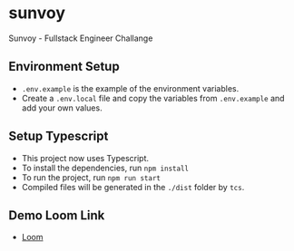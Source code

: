 # sunvoy
Sunvoy - Fullstack Engineer Challange

## Environment Setup
- `.env.example` is the example of the environment variables.
- Create a `.env.local` file and copy the variables from `.env.example` and add your own values.

## Setup Typescript
- This project now uses Typescript.
- To install the dependencies, run `npm install`
- To run the project, run `npm run start`
- Compiled files will be generated in the `./dist` folder by `tcs`.

## Demo Loom Link
- [Loom](https://www.loom.com/share/dec36d325c91453daeb28d74818364c9?sid=576682fe-2ded-40e5-b96d-005299e0fbfb)

